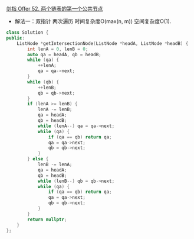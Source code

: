 [剑指 Offer 52. 两个链表的第一个公共节点](https://leetcode.cn/problems/liang-ge-lian-biao-de-di-yi-ge-gong-gong-jie-dian-lcof/)

- 解法一：双指针 两次遍历 时间复杂度O(max(n, m)) 空间复杂度O(1).
```C++
class Solution {
public:
    ListNode *getIntersectionNode(ListNode *headA, ListNode *headB) {
        int lenA = 0, lenB = 0;
        auto qa = headA, qb = headB;
        while (qa) {
            ++lenA;
            qa = qa->next;
        }
        while (qb) {
            ++lenB;
            qb = qb->next;
        }
        if (lenA >= lenB) {
            lenA -= lenB;
            qa = headA;
            qb = headB;
            while (lenA--) qa = qa->next;
            while (qa) {
                if (qa == qb) return qa;
                qa = qa->next;
                qb = qb->next;
            } 
        } else {
            lenB -= lenA;
            qa = headA;
            qb = headB;
            while (lenB--) qb = qb->next;
            while (qa) {
                if (qa == qb) return qa;
                qa = qa->next;
                qb = qb->next;
            }
        }
        return nullptr;
    }
};
```

